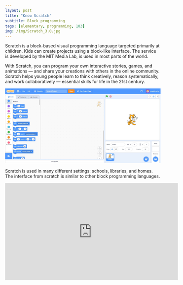 ```yaml
---
layout: post
title: "Know Scratch"
subtitle: Block programming
tags: [elementary, programming, 103]
img: /img/Scratch_3.0.jpg
---
```


Scratch is a block-based visual programming language targeted primarily at children. Kids can create projects using a block-like interface. The service is developed by the MIT Media Lab, is used in most parts of the world.

With Scratch, you can program your own interactive stories, games, and animations — and share your creations with others in the online community. Scratch helps young people learn to think creatively, reason systematically, and work collaboratively — essential skills for life in the 21st century.

![Scratch Screenshot](/img/Scratch_3.0.jpg)

Scratch is used in many different settings: schools, libraries, and homes. The interface from scratch is similar to other block programming languages.

<div class="embed-responsive embed-responsive-4by3">
  <iframe width="560" height="315" src="https://www.youtube-nocookie.com/embed/jXUZaf5D12A" frameborder="0" allow="accelerometer; autoplay; encrypted-media; gyroscope; picture-in-picture" allowfullscreen></iframe>
</div>
